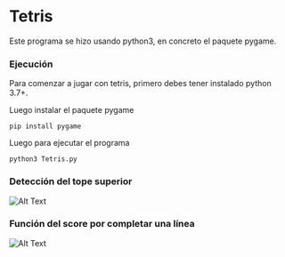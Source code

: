 # **Tetris**

Este programa se hizo usando python3, en concreto el paquete pygame.

### **Ejecución**
Para comenzar a jugar con tetris, primero debes tener instalado python 3.7+.

Luego instalar el paquete pygame
```
pip install pygame
```

Luego para ejecutar el programa
```
python3 Tetris.py
```

### **Detección del tope superior**

![Alt Text](https://media.giphy.com/media/YstpbUjQHTm9wTd7Wt/giphy.gif)

### **Función del score por completar una línea**

![Alt Text](https://media.giphy.com/media/u2cCnhkOX54yuf8sWh/giphy.gif)
